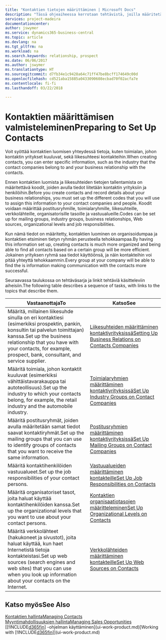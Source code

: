 ```yaml
---
title: "Kontaktien tietojen määrittäminen | Microsoft Docs"
description: "Tässä ohjeaiheessa kerrotaan tehtävistä, joilla määritetään tietoja ja koodeja, kuten toimialaryhmiä ja liikesuhteita, ennen kontaktien määrittämistä."
services: project-madeira
documentationcenter: 
author: jswymer
ms.service: dynamics365-business-central
ms.topic: article
ms.devlang: na
ms.tgt_pltfrm: na
ms.workload: na
ms.search.keywords: relationship, prospect
ms.date: 06/06/2017
ms.author: jswymer
ms.translationtype: HT
ms.sourcegitcommit: d7fb34e1c9428a64c71ff47be8bcff174649c00d
ms.openlocfilehash: cd521aba15885a0433090608ecbad70f02acfa7e
ms.contentlocale: fi-fi
ms.lasthandoff: 03/22/2018

---
```

# <a name="preparing-to-set-up-contacts"></a><span data-ttu-id="84773-103">Kontaktien määrittämisen valmisteleminen</span><span class="sxs-lookup"><span data-stu-id="84773-103">Preparing to Set Up Contacts</span></span>
<span data-ttu-id="84773-104">Voit syöttää kontaktien luomisen yhteydessä tietoja, kuten toimialan, johon kontaktin yritykset kuuluvat, sekä liikesuhteesi kontakteihin.</span><span class="sxs-lookup"><span data-stu-id="84773-104">When creating contacts, you can enter specific information, such as the industry that the contact companies belong to and your business relationship with the contacts.</span></span>

<span data-ttu-id="84773-105">Ennen kontaktien luomista ja liikesuhteiden tietojen tallentamista on määritettävä koodit, joiden avulla tiedot liitetään kontaktin yrityksiin ja henkilöihin.</span><span class="sxs-lookup"><span data-stu-id="84773-105">Before you create contacts and record details about your business relationships, you must set up the different codes that you will use to assign this information to your contact companies and people.</span></span> <span data-ttu-id="84773-106">Koodit voidaan määrittää postitusryhmille, toimialaryhmille, liikesuhteille, verkkolähteille, organisatorisille tasoille ja vastuualueille.</span><span class="sxs-lookup"><span data-stu-id="84773-106">Codes can be set up for mailing groups, industry groups, business relationships, Web sources, organizational levels and job responsibilities.</span></span>

<span data-ttu-id="84773-107">Kun nämä tiedot on määritetty, kontaktien luominen on organisoidumpaa ja kontaktien etsiminen tietyn ryhmän perusteella tehokkaampaa.</span><span class="sxs-lookup"><span data-stu-id="84773-107">By having this information set up, creating contacts is much more organized and being able to find all contacts based on a certain group will be more efficient.</span></span> <span data-ttu-id="84773-108">Jokainen yrityksen ryhmä saa tiedot käyttöönsä, ja näin kontakteihin voi pitää yhteyttä tehokkaammin.</span><span class="sxs-lookup"><span data-stu-id="84773-108">Every group at your company will be able to find the is information making communication with the contacts more successful.</span></span>

<span data-ttu-id="84773-109">Seuraavassa taulukossa on tehtäväsarja ja linkit tehtäviä käsitteleviin aiheisiin.</span><span class="sxs-lookup"><span data-stu-id="84773-109">The following table describes a sequence of tasks, with links to the topics that describe them.</span></span> 

| <span data-ttu-id="84773-110">Vastaanottaja</span><span class="sxs-lookup"><span data-stu-id="84773-110">To</span></span> | <span data-ttu-id="84773-111">Katso</span><span class="sxs-lookup"><span data-stu-id="84773-111">See</span></span> |
| --- | --- |
| <span data-ttu-id="84773-112">Määritä, millainen liikesuhde sinulla on eri kontaktiesi (esimerkiksi prospektin, pankin, konsultin tai palvelun toimittajan) kanssa.</span><span class="sxs-lookup"><span data-stu-id="84773-112">Set up the business relationship that you have with your contacts, for example, prospect, bank, consultant, and service supplier.</span></span> |[<span data-ttu-id="84773-113">Liikesuhteiden määrittäminen kontaktiyrityksissä</span><span class="sxs-lookup"><span data-stu-id="84773-113">Setting Up Business Relations on Contacts Companies</span></span>](marketing-business-relations.md) |
| <span data-ttu-id="84773-114">Määritä toimiala, johon kontaktit kuuluvat (esimerkiksi vähittäistavarakauppa tai autoteollisuus).</span><span class="sxs-lookup"><span data-stu-id="84773-114">Set up the industry to which your contacts belong, for example, the retail industry and the automobile industry.</span></span> |[<span data-ttu-id="84773-115">Toimialaryhmien määrittäminen kontaktiyrityksissä</span><span class="sxs-lookup"><span data-stu-id="84773-115">Set Up Industry Groups on Contact Companies</span></span>](marketing-industry-groups.md) |
| <span data-ttu-id="84773-116">Määritä postitusryhmät, joiden avulla määritetään samat tiedot saavat kontaktiryhmät.</span><span class="sxs-lookup"><span data-stu-id="84773-116">Set up the mailing groups that you can use to identify groups of contacts that you want to receive the same information.</span></span> |[<span data-ttu-id="84773-117">Postitusryhmien määrittäminen kontaktiyrityksissä</span><span class="sxs-lookup"><span data-stu-id="84773-117">Set Up Mailing Groups on Contact Companies</span></span>](marketing-mailing-groups.md) |
| <span data-ttu-id="84773-118">Määritä kontaktihenkilöiden vastuualueet.</span><span class="sxs-lookup"><span data-stu-id="84773-118">Set up the job responsibilities of your contact persons.</span></span> |[<span data-ttu-id="84773-119">Vastuualueiden määrittäminen kontakteille</span><span class="sxs-lookup"><span data-stu-id="84773-119">Set Up Job Responsibilities on Contacts</span></span>](marketing-job-responsibilities.md) |
| <span data-ttu-id="84773-120">Määritä organisatoriset tasot, joita haluat käyttää kontaktihenkilöiden kanssa.</span><span class="sxs-lookup"><span data-stu-id="84773-120">Set up the organizational levels that you want to use about your contact persons.</span></span> |[<span data-ttu-id="84773-121">Kontaktien organisaatiotasojen määritteleminen</span><span class="sxs-lookup"><span data-stu-id="84773-121">Set Up Organizational Levels on Contacts</span></span>](marketing-organizational-levels.md) |
| <span data-ttu-id="84773-122">Määritä verkkolähteet (hakukoneet ja sivustot), joita haluat käyttää, kun haet Internetistä tietoja kontakteistasi.</span><span class="sxs-lookup"><span data-stu-id="84773-122">Set up web sources (search engines and web sites) that you can use when you look up information about your contacts on the Internet.</span></span> |[<span data-ttu-id="84773-123">Verkkolähteiden määrittäminen kontakteille</span><span class="sxs-lookup"><span data-stu-id="84773-123">Set Up Web Sources on Contacts</span></span>](marketing-web-sources.md) |

## <a name="see-also"></a><span data-ttu-id="84773-124">Katso myös</span><span class="sxs-lookup"><span data-stu-id="84773-124">See Also</span></span>
[<span data-ttu-id="84773-125">Kontaktien hallinta</span><span class="sxs-lookup"><span data-stu-id="84773-125">Managing Contacts</span></span>](marketing-contacts.md)  
[<span data-ttu-id="84773-126">Myyntimahdollisuuksien hallinta</span><span class="sxs-lookup"><span data-stu-id="84773-126">Managing Sales Opportunities</span></span>](marketing-manage-sales-opportunities.md)  
<span data-ttu-id="84773-127">[[!INCLUDE[d365fin](includes/d365fin_md.md)] -ohjelman käyttäminen](ui-work-product.md)</span><span class="sxs-lookup"><span data-stu-id="84773-127">[Working with [!INCLUDE[d365fin](includes/d365fin_md.md)]](ui-work-product.md)</span></span>

